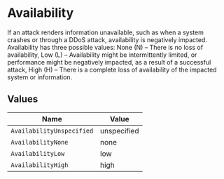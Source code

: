 # Availability

If an attack renders information unavailable, such as when a system crashes or through a DDoS attack, availability is negatively impacted. Availability has three possible values: None (N) – There is no loss of availability, Low (L) – Availability might be intermittently limited, or performance might be negatively impacted, as a result of a successful attack, High (H) – There is a complete loss of availability of the impacted system or information.


## Values

| Name                      | Value                     |
| ------------------------- | ------------------------- |
| `AvailabilityUnspecified` | unspecified               |
| `AvailabilityNone`        | none                      |
| `AvailabilityLow`         | low                       |
| `AvailabilityHigh`        | high                      |